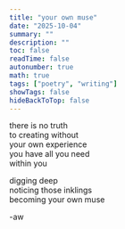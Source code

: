 ```yaml
---
title: "your own muse"
date: "2025-10-04"
summary: ""
description: ""
toc: false
readTime: false
autonumber: true
math: true
tags: ["poetry", "writing"]
showTags: false
hideBackToTop: false
---
```


there is no truth  
to creating without  
your own experience  
you have all you need  
within you  
  
digging deep  
noticing those inklings  
becoming your own muse  


-aw